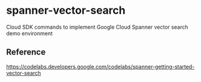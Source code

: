 # spanner-vector-search
Cloud SDK commands to implement Google Cloud Spanner vector search demo environment


## Reference
https://codelabs.developers.google.com/codelabs/spanner-getting-started-vector-search


